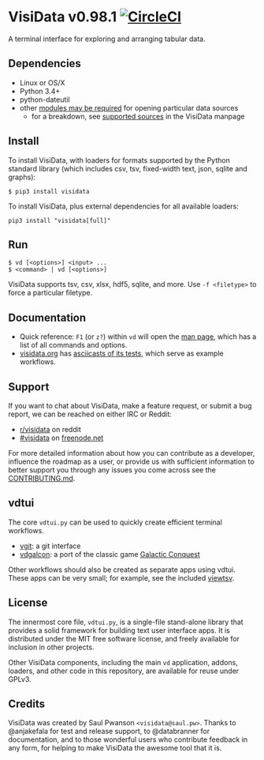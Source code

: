 # VisiData v0.98.1 [![CircleCI](https://circleci.com/gh/saulpw/visidata/tree/stable.svg?style=svg)](https://circleci.com/gh/saulpw/visidata/tree/stable)

A terminal interface for exploring and arranging tabular data.

## Dependencies

- Linux or OS/X
- Python 3.4+
- python-dateutil
- other [modules may be required](https://github.com/saulpw/visidata/blob/stable/requirements.txt) for opening particular data sources
    - for a breakdown, see [supported sources](http://visidata.org/man/#loaders) in the VisiData manpage

## Install

To install VisiData, with loaders for formats supported by the Python standard library (which includes csv, tsv, fixed-width text, json, sqlite and graphs):

```
$ pip3 install visidata
```

To install VisiData, plus external dependencies for all available loaders:

```
pip3 install "visidata[full]"
```

## Run

```
$ vd [<options>] <input> ...
$ <command> | vd [<options>]
```

VisiData supports tsv, csv, xlsx, hdf5, sqlite, and more.
Use `-f <filetype>` to force a particular filetype.

## Documentation

* Quick reference: `F1` (or `z?`) within `vd` will open the [man page](http://visidata.org/man), which has a list of all commands and options.
* [visidata.org](http://visidata.org) has [asciicasts of its tests](http://visidata.org/test), which serve as example workflows.

## Support

If you want to chat about VisiData, make a feature request, or submit a bug report, we can be reached on either IRC or Reddit:

- [r/visidata](https://www.reddit.com/r/visidata/) on reddit
- [#visidata](irc://freenode.net/#visidata) on [freenode.net](https://webchat.freenode.net)

For more detailed information about how you can contribute as a developer, influence the roadmap as a user, or provide us with sufficient information to better support you through any issues you come across see the [CONTRIBUTING.md](CONTRIBUTING.md).

## vdtui

The core `vdtui.py` can be used to quickly create efficient terminal workflows.

- [vgit](https://github.com/saulpw/vgit): a git interface
- [vdgalcon](https://github.com/saulpw/vdgalcon): a port of the classic game [Galactic Conquest](https://www.galcon.com)

Other workflows should also be created as separate apps using vdtui.  These apps can be very small; for example, see the included [viewtsv](bin/viewtsv).


## License

The innermost core file, `vdtui.py`, is a single-file stand-alone library that provides a solid framework for building text user interface apps. It is distributed under the MIT free software license, and freely available for inclusion in other projects.

Other VisiData components, including the main `vd` application, addons, loaders, and other code in this repository, are available for reuse under GPLv3.

## Credits

VisiData was created by Saul Pwanson `<visidata@saul.pw>`.
Thanks to @anjakefala for test and release support, to @databranner for documentation, and to those wonderful users who contribute feedback in any form, for helping to make VisiData the awesome tool that it is.
